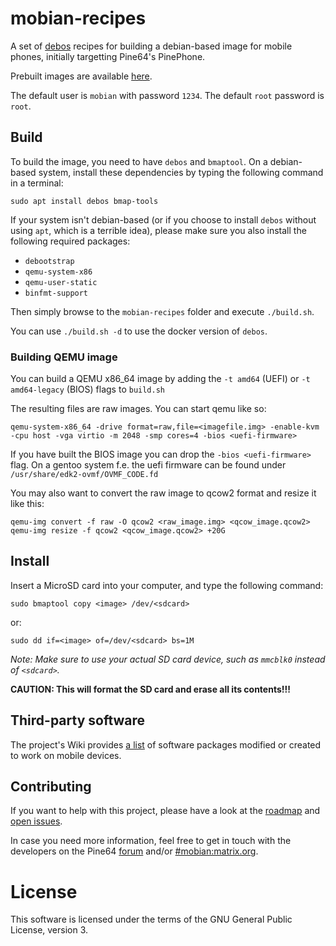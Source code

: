 # mobian-recipes

A set of [debos](https://github.com/go-debos/debos) recipes for building a
debian-based image for mobile phones, initially targetting Pine64's PinePhone.

Prebuilt images are available [here](http://images.mobian-project.org/).

The default user is `mobian` with password `1234`.
The default `root` password is `root`.

## Build

To build the image, you need to have `debos` and `bmaptool`. On a debian-based
system, install these dependencies by typing the following command in a terminal:

```
sudo apt install debos bmap-tools
```

If your system isn't debian-based (or if you choose to install `debos` without
using `apt`, which is a terrible idea), please make sure you also install the
following required packages:
- `debootstrap`
- `qemu-system-x86`
- `qemu-user-static`
- `binfmt-support`

Then simply browse to the `mobian-recipes` folder and execute `./build.sh`.

You can use `./build.sh -d` to use the docker version of `debos`.

### Building QEMU image

You can build a QEMU x86_64 image by adding the `-t amd64` (UEFI) or 
`-t amd64-legacy` (BIOS) flags to `build.sh`

The resulting files are raw images. You can start qemu like so:

```
qemu-system-x86_64 -drive format=raw,file=<imagefile.img> -enable-kvm -cpu host -vga virtio -m 2048 -smp cores=4 -bios <uefi-firmware>
```
If you have built the BIOS image you can drop the `-bios <uefi-firmware>` flag.
On a gentoo system f.e. the uefi firmware can be found under 
`/usr/share/edk2-ovmf/OVMF_CODE.fd`

You may also want to convert the raw image to qcow2 format 
and resize it like this:

```
qemu-img convert -f raw -O qcow2 <raw_image.img> <qcow_image.qcow2>
qemu-img resize -f qcow2 <qcow_image.qcow2> +20G
```

## Install

Insert a MicroSD card into your computer, and type the following command:

```
sudo bmaptool copy <image> /dev/<sdcard>
```

or:

```
sudo dd if=<image> of=/dev/<sdcard> bs=1M
```

*Note: Make sure to use your actual SD card device, such as `mmcblk0` instead of
`<sdcard>`.*

**CAUTION: This will format the SD card and erase all its contents!!!**

## Third-party software

The project's Wiki provides
[a list](https://gitlab.com/mobian1/wiki/-/wikis/Software) of software
packages modified or created to work on mobile devices.

## Contributing

If you want to help with this project, please have a look at the
[roadmap](https://gitlab.com/mobian1/wiki/-/wikis/Development-Roadmap) and
[open issues](https://gitlab.com/mobian1/issues).

In case you need more information, feel free to get in touch with the developers
on the Pine64 [forum](https://forum.pine64.org/showthread.php?tid=9016) and/or
[#mobian:matrix.org](https://matrix.to/#/#mobian:matrix.org).

# License

This software is licensed under the terms of the GNU General Public License,
version 3.
